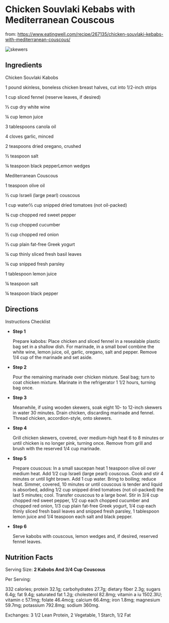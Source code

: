 # Chicken Souvlaki Kebabs with Mediterranean Couscous

from: https://www.eatingwell.com/recipe/267135/chicken-souvlaki-kebabs-with-mediterranean-couscous/

![skewers](https://imagesvc.meredithcorp.io/v3/mm/image?url=https%3A%2F%2Fstatic.onecms.io%2Fwp-content%2Fuploads%2Fsites%2F44%2F2019%2F08%2F26232313%2F5614924.jpg)

## Ingredients

Chicken Souvlaki Kabobs

1 pound skinless, boneless chicken breast halves, cut into 1/2-inch strips

1 cup sliced fennel (reserve leaves, if desired)

⅓ cup dry white wine

¼ cup lemon juice

3 tablespoons canola oil

4 cloves garlic, minced

2 teaspoons dried oregano, crushed

½ teaspoon salt

¼ teaspoon black pepperLemon wedges

Mediterranean Couscous

1 teaspoon olive oil

½ cup Israeli (large pearl) couscous

1 cup water½ cup snipped dried tomatoes (not oil-packed)

¾ cup chopped red sweet pepper

½ cup chopped cucumber

½ cup chopped red onion

⅓ cup plain fat-free Greek yogurt

¼ cup thinly sliced fresh basil leaves

¼ cup snipped fresh parsley

1 tablespoon lemon juice

¼ teaspoon salt

¼ teaspoon black pepper

## Directions

Instructions Checklist

- **Step 1**

  Prepare kabobs: Place chicken and sliced fennel in a resealable plastic bag set in a shallow dish. For marinade, in a small bowl combine the white wine, lemon juice, oil, garlic, oregano, salt and pepper. Remove 1/4 cup of the marinade and set aside.

- **Step 2**

  Pour the remaining marinade over chicken mixture. Seal bag; turn to coat chicken mixture. Marinate in the refrigerator 1 1/2 hours, turning bag once.

- **Step 3**

  Meanwhile, if using wooden skewers, soak eight 10- to 12-inch skewers in water 30 minutes. Drain chicken, discarding marinade and fennel. Thread chicken, accordion-style, onto skewers.

- **Step 4**

  Grill chicken skewers, covered, over medium-high heat 6 to 8 minutes or until chicken is no longer pink, turning once. Remove from grill and brush with the reserved 1/4 cup marinade.

- **Step 5**

  Prepare couscous: In a small saucepan heat 1 teaspoon olive oil over medium heat. Add 1/2 cup Israeli (large pearl) couscous. Cook and stir 4 minutes or until light brown. Add 1 cup water. Bring to boiling; reduce heat. Simmer, covered, 10 minutes or until couscous is tender and liquid is absorbed, adding 1/2 cup snipped dried tomatoes (not oil-packed) the last 5 minutes; cool. Transfer couscous to a large bowl. Stir in 3/4 cup chopped red sweet pepper, 1/2 cup each chopped cucumber and chopped red onion, 1/3 cup plain fat-free Greek yogurt, 1/4 cup each thinly sliced fresh basil leaves and snipped fresh parsley, 1 tablespoon lemon juice and 1/4 teaspoon each salt and black pepper.

- **Step 6**

  Serve kabobs with couscous, lemon wedges and, if desired, reserved fennel leaves.

## Nutrition Facts

Serving Size: **2 Kabobs And 3/4 Cup Couscous**

 

Per Serving:

 

332 calories; protein 32.1g; carbohydrates 27.7g; dietary fiber 2.3g; sugars 6.4g; fat 9.4g; saturated fat 1.2g; cholesterol 82.8mg; vitamin a iu 1502.3IU; vitamin c 57.1mg; folate 46.4mcg; calcium 66.4mg; iron 1.8mg; magnesium 59.7mg; potassium 792.8mg; sodium 360mg. 

Exchanges: 3 1/2 Lean Protein, 2 Vegetable, 1 Starch, 1/2 Fat